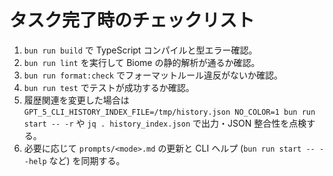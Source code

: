 # タスク完了時のチェックリスト
1. `bun run build` で TypeScript コンパイルと型エラー確認。
2. `bun run lint` を実行して Biome の静的解析が通るか確認。
3. `bun run format:check` でフォーマットルール違反がないか確認。
4. `bun run test` でテストが成功するか確認。
5. 履歴関連を変更した場合は `GPT_5_CLI_HISTORY_INDEX_FILE=/tmp/history.json NO_COLOR=1 bun run start -- -r` や `jq . history_index.json` で出力・JSON 整合性を点検する。
6. 必要に応じて `prompts/<mode>.md` の更新と CLI ヘルプ (`bun run start -- --help` など) を同期する。